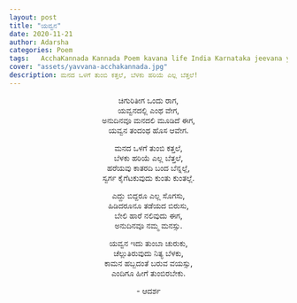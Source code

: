 ```yaml
---
layout: post
title: "ಯವ್ವನ"
date: 2020-11-21
author: Adarsha
categories: Poem
tags:	AcchaKannada Kannada Poem kavana life India Karnataka jeevana youth yavvana happiness santosha
cover: "assets/yavvana-acchakannada.jpg"
description: ಮನದ ಒಳಗೆ ತುಂಬಿ ಕತ್ತಲೆ, ಬೆಳಕು ಹರಿಯೆ ಎಲ್ಲ ಬೆತ್ತಲೆ!
---
```


<p align ="center"> ಚಿಗುರಿತೀಗ ಒಂದು ರಾಗ, <br>
ಯವ್ವನದಲ್ಲಿ ಎಂಥ ವೇಗ, <br>
ಅನುದಿನವೂ ಮನದಲಿ ಮೂಡಿದೆ ಈಗ, <br>
ಯವ್ವನ ತಂದಂಥ ಹೊಸ ಆವೇಗ. </p>

<p align ="center"> ಮನದ ಒಳಗೆ ತುಂಬಿ ಕತ್ತಲೆ, <br>
ಬೆಳಕು ಹರಿಯೆ ಎಲ್ಲ ಬೆತ್ತಲೆ, <br>
ಹರೆಯವು ಕಾತರದಿ ಬಂದ ಬೆನ್ನಲ್ಲೆ, <br>
ಸ್ವರ್ಗ ಕೈಗೆಟಕುವುದು ಕುಂತು ಕುಂತಲ್ಲೆ. </p>

<p align ="center"> ಎದ್ದು ಬಿದ್ದರೂ ಎಲ್ಲ ಸೊಗಸು, <br>
ಹಿಡಿದರೂನೂ ತಡೆಯದ ಬಿರುಸು, <br>
ಬೇಲಿ ಹಾರೆ ನಲಿವುದು ಈಗ, <br>
ಅನುದಿನವೂ ನಮ್ಮ ಮನಸ್ಸು. </p>

<p align ="center"> ಯವ್ವನ ಇದು ತುಂಬಾ ಚುರುಕು, <br>
ಚೆಲ್ಲುತಿರುವುದು ನಿತ್ಯ ಬೆಳಕು, <br>
ಕಾಮನ ಹಬ್ಬದಂತೆ ಬರುವ ವಯಸ್ಸು, <br>
ಎಂದಿಗೂ ಹೀಗೆ ತುಂಬಿರಬೇಕು. </p>

<p align ="center"> - ಆದರ್ಶ</p>
